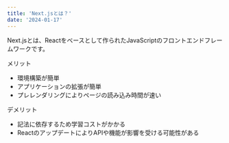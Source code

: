 ```yaml
---
title: 'Next.jsとは？'
date: '2024-01-17'
---
```


Next.jsとは、Reactをベースとして作られたJavaScriptのフロントエンドフレームワークです。  

メリット
- 環境構築が簡単
- アプリケーションの拡張が簡単  
- プレレンダリングによりページの読み込み時間が速い   

デメリット  
- 記法に依存するため学習コストがかかる
- ReactのアップデートによりAPIや機能が影響を受ける可能性がある